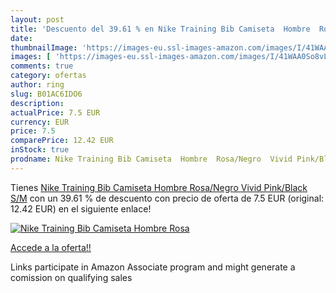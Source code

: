 ```yaml
---
layout: post
title: 'Descuento del 39.61 % en Nike Training Bib Camiseta  Hombre  Rosa'
date: 
thumbnailImage: 'https://images-eu.ssl-images-amazon.com/images/I/41WAA0So8vL._SL200_.jpg'
images: [ 'https://images-eu.ssl-images-amazon.com/images/I/41WAA0So8vL._SL200_.jpg' ]
comments: true
category: ofertas
author: ring
slug: B01AC6IDO6
description:
actualPrice: 7.5 EUR
currency: EUR
price: 7.5
comparePrice: 12.42 EUR
inStock: true
prodname: Nike Training Bib Camiseta  Hombre  Rosa/Negro  Vivid Pink/Black   S/M
---
```


Tienes [Nike Training Bib Camiseta  Hombre  Rosa/Negro  Vivid Pink/Black   S/M](https://www.amazon.es/dp/B01AC6IDO6/?tag=tolees-21) con un 39.61 % de descuento con precio de oferta de 7.5 EUR (original: 12.42 EUR) en el siguiente enlace!

[![Nike Training Bib Camiseta  Hombre  Rosa](https://images-eu.ssl-images-amazon.com/images/I/41WAA0So8vL._SL200_.jpg)](https://www.amazon.es/dp/B01AC6IDO6/?tag=tolees-21)

[Accede a la oferta!!](https://www.amazon.es/dp/B01AC6IDO6/?tag=tolees-21)

Links participate in Amazon Associate program and might generate a comission on qualifying sales


